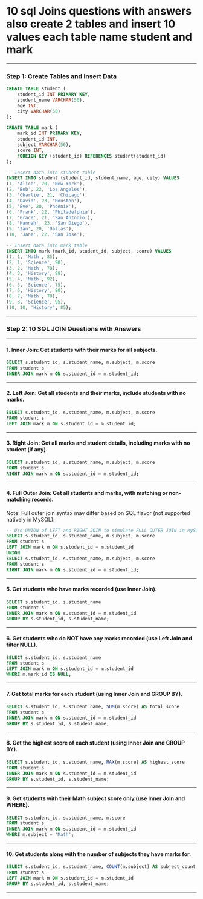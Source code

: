
# 10 sql Joins questions with answers  also create 2 tables and insert 10 values each table name student and mark

***

### Step 1: Create Tables and Insert Data

```sql
CREATE TABLE student (
    student_id INT PRIMARY KEY,
    student_name VARCHAR(50),
    age INT,
    city VARCHAR(50)
);

CREATE TABLE mark (
    mark_id INT PRIMARY KEY,
    student_id INT,
    subject VARCHAR(50),
    score INT,
    FOREIGN KEY (student_id) REFERENCES student(student_id)
);

-- Insert data into student table
INSERT INTO student (student_id, student_name, age, city) VALUES
(1, 'Alice', 20, 'New York'),
(2, 'Bob', 22, 'Los Angeles'),
(3, 'Charlie', 21, 'Chicago'),
(4, 'David', 23, 'Houston'),
(5, 'Eve', 20, 'Phoenix'),
(6, 'Frank', 22, 'Philadelphia'),
(7, 'Grace', 21, 'San Antonio'),
(8, 'Hannah', 23, 'San Diego'),
(9, 'Ian', 20, 'Dallas'),
(10, 'Jane', 22, 'San Jose');

-- Insert data into mark table
INSERT INTO mark (mark_id, student_id, subject, score) VALUES
(1, 1, 'Math', 85),
(2, 1, 'Science', 90),
(3, 2, 'Math', 78),
(4, 3, 'History', 88),
(5, 4, 'Math', 92),
(6, 5, 'Science', 75),
(7, 6, 'History', 80),
(8, 7, 'Math', 70),
(9, 8, 'Science', 95),
(10, 10, 'History', 85);
```


***

### Step 2: 10 SQL JOIN Questions with Answers


***

#### 1. **Inner Join: Get students with their marks for all subjects.**

```sql
SELECT s.student_id, s.student_name, m.subject, m.score
FROM student s
INNER JOIN mark m ON s.student_id = m.student_id;
```


***

#### 2. **Left Join: Get all students and their marks, include students with no marks.**

```sql
SELECT s.student_id, s.student_name, m.subject, m.score
FROM student s
LEFT JOIN mark m ON s.student_id = m.student_id;
```


***

#### 3. **Right Join: Get all marks and student details, including marks with no student (if any).**

```sql
SELECT s.student_id, s.student_name, m.subject, m.score
FROM student s
RIGHT JOIN mark m ON s.student_id = m.student_id;
```


***

#### 4. **Full Outer Join: Get all students and marks, with matching or non-matching records.**

Note: Full outer join syntax may differ based on SQL flavor (not supported natively in MySQL).

```sql
-- Use UNION of LEFT and RIGHT JOIN to simulate FULL OUTER JOIN in MySQL
SELECT s.student_id, s.student_name, m.subject, m.score
FROM student s
LEFT JOIN mark m ON s.student_id = m.student_id
UNION
SELECT s.student_id, s.student_name, m.subject, m.score
FROM student s
RIGHT JOIN mark m ON s.student_id = m.student_id;
```


***

#### 5. **Get students who have marks recorded (use Inner Join).**

```sql
SELECT s.student_id, s.student_name
FROM student s
INNER JOIN mark m ON s.student_id = m.student_id
GROUP BY s.student_id, s.student_name;
```


***

#### 6. **Get students who do NOT have any marks recorded (use Left Join and filter NULL).**

```sql
SELECT s.student_id, s.student_name
FROM student s
LEFT JOIN mark m ON s.student_id = m.student_id
WHERE m.mark_id IS NULL;
```


***

#### 7. **Get total marks for each student (using Inner Join and GROUP BY).**

```sql
SELECT s.student_id, s.student_name, SUM(m.score) AS total_score
FROM student s
INNER JOIN mark m ON s.student_id = m.student_id
GROUP BY s.student_id, s.student_name;
```


***

#### 8. **Get the highest score of each student (using Inner Join and GROUP BY).**

```sql
SELECT s.student_id, s.student_name, MAX(m.score) AS highest_score
FROM student s
INNER JOIN mark m ON s.student_id = m.student_id
GROUP BY s.student_id, s.student_name;
```


***

#### 9. **Get students with their Math subject score only (use Inner Join and WHERE).**

```sql
SELECT s.student_id, s.student_name, m.score
FROM student s
INNER JOIN mark m ON s.student_id = m.student_id
WHERE m.subject = 'Math';
```


***

#### 10. **Get students along with the number of subjects they have marks for.**

```sql
SELECT s.student_id, s.student_name, COUNT(m.subject) AS subject_count
FROM student s
LEFT JOIN mark m ON s.student_id = m.student_id
GROUP BY s.student_id, s.student_name;
```


***


